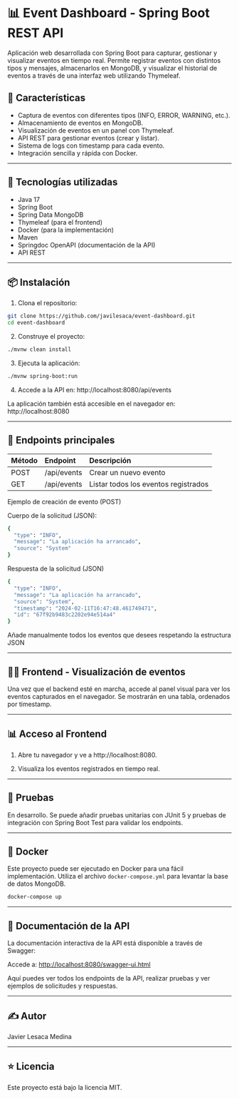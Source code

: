# 📊 Event Dashboard - Spring Boot REST API

Aplicación web desarrollada con Spring Boot para capturar, gestionar y visualizar eventos en tiempo real. Permite registrar eventos con distintos tipos y mensajes, almacenarlos en MongoDB, y visualizar el historial de eventos a través de una interfaz web utilizando Thymeleaf.

## 🚀 Características

- Captura de eventos con diferentes tipos (INFO, ERROR, WARNING, etc.).
- Almacenamiento de eventos en MongoDB.
- Visualización de eventos en un panel con Thymeleaf.
- API REST para gestionar eventos (crear y listar).
- Sistema de logs con timestamp para cada evento.
- Integración sencilla y rápida con Docker.

---  

## 🧱 Tecnologías utilizadas

- Java 17
- Spring Boot
- Spring Data MongoDB
- Thymeleaf (para el frontend)
- Docker (para la implementación)
- Maven
- Springdoc OpenAPI (documentación de la API)
- API REST

---

## 📦 Instalación

1. Clona el repositorio:

```bash
git clone https://github.com/javilesaca/event-dashboard.git
cd event-dashboard
```
2. Construye el proyecto:
   
```bash
./mvnw clean install
```
3. Ejecuta la aplicación:

```bash
./mvnw spring-boot:run
```
4. Accede a la API en: http://localhost:8080/api/events

La aplicación también está accesible en el navegador en: http://localhost:8080

---

 ## 📘 Endpoints principales

| Método |	Endpoint | Descripción |
|:-------|:----------|:------------|
| POST |	/api/events |	Crear un nuevo evento |
| GET |	/api/events	| 	Listar todos los eventos registrados|

Ejemplo de creación de evento (POST)

Cuerpo de la solicitud (JSON):
```bash
{
  "type": "INFO",
  "message": "La aplicación ha arrancado",
  "source": "System"
}
```
Respuesta de la solicitud (JSON)
```bash
{
  "type": "INFO",
  "message": "La aplicación ha arrancado",
  "source": "System",
  "timestamp": "2024-02-11T16:47:48.461749471",
  "id": "67f92b9483c2202e94e514a4"
}
```
Añade manualmente todos los eventos que desees respetando la estructura JSON

---

## 🧑‍💻 Frontend - Visualización de eventos

Una vez que el backend esté en marcha, accede al panel visual para ver los eventos capturados en el navegador. Se mostrarán en una tabla, ordenados por timestamp.

---

## 📊 Acceso al Frontend

1. Abre tu navegador y ve a http://localhost:8080.

2. Visualiza los eventos registrados en tiempo real.

---

## 🧪 Pruebas 

En desarrollo. Se puede añadir pruebas unitarias con JUnit 5 y pruebas de integración con Spring Boot Test para validar los endpoints.

---

## 🔧 Docker

Este proyecto puede ser ejecutado en Docker para una fácil implementación. Utiliza el archivo `docker-compose.yml` para levantar la base de datos MongoDB.
```bash
docker-compose up
```

---

## 📘 Documentación de la API

La documentación interactiva de la API está disponible a través de Swagger:

Accede a: [http://localhost:8080/swagger-ui.html](http://localhost:8080/swagger-ui.html)

Aquí puedes ver todos los endpoints de la API, realizar pruebas y ver ejemplos de solicitudes y respuestas.

---

## ✍️ Autor

Javier Lesaca Medina

---

## ⭐ Licencia
Este proyecto está bajo la licencia MIT.


